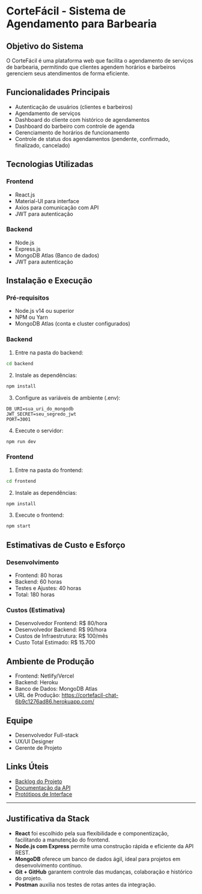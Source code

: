 # CorteFácil - Sistema de Agendamento para Barbearia

## Objetivo do Sistema
O CorteFácil é uma plataforma web que facilita o agendamento de serviços de barbearia, permitindo que clientes agendem horários e barbeiros gerenciem seus atendimentos de forma eficiente.

## Funcionalidades Principais
- Autenticação de usuários (clientes e barbeiros)
- Agendamento de serviços
- Dashboard do cliente com histórico de agendamentos
- Dashboard do barbeiro com controle de agenda
- Gerenciamento de horários de funcionamento
- Controle de status dos agendamentos (pendente, confirmado, finalizado, cancelado)

## Tecnologias Utilizadas
### Frontend
- React.js
- Material-UI para interface
- Axios para comunicação com API
- JWT para autenticação

### Backend
- Node.js
- Express.js
- MongoDB Atlas (Banco de dados)
- JWT para autenticação

## Instalação e Execução

### Pré-requisitos
- Node.js v14 ou superior
- NPM ou Yarn
- MongoDB Atlas (conta e cluster configurados)

### Backend
1. Entre na pasta do backend:
```bash
cd backend
```

2. Instale as dependências:
```bash
npm install
```

3. Configure as variáveis de ambiente (.env):
```
DB_URI=sua_uri_do_mongodb
JWT_SECRET=seu_segredo_jwt
PORT=3001
```

4. Execute o servidor:
```bash
npm run dev
```

### Frontend
1. Entre na pasta do frontend:
```bash
cd frontend
```

2. Instale as dependências:
```bash
npm install
```

3. Execute o frontend:
```bash
npm start
```

## Estimativas de Custo e Esforço

### Desenvolvimento
- Frontend: 80 horas
- Backend: 60 horas
- Testes e Ajustes: 40 horas
- Total: 180 horas

### Custos (Estimativa)
- Desenvolvedor Frontend: R$ 80/hora
- Desenvolvedor Backend: R$ 90/hora
- Custos de Infraestrutura: R$ 100/mês
- Custo Total Estimado: R$ 15.700

## Ambiente de Produção
- Frontend: Netlify/Vercel
- Backend: Heroku
- Banco de Dados: MongoDB Atlas
- URL de Produção: https://cortefacil-chat-6b9c1276ad86.herokuapp.com/

## Equipe
- Desenvolvedor Full-stack
- UX/UI Designer
- Gerente de Projeto

## Links Úteis
- [Backlog do Projeto](link_do_trello)
- [Documentação da API](link_da_documentacao)
- [Protótipos de Interface](link_dos_prototipos)

---

## Justificativa da Stack

- **React** foi escolhido pela sua flexibilidade e componentização, facilitando a manutenção do frontend.
- **Node.js com Express** permite uma construção rápida e eficiente da API REST.
- **MongoDB** oferece um banco de dados ágil, ideal para projetos em desenvolvimento contínuo.
- **Git + GitHub** garantem controle das mudanças, colaboração e histórico do projeto.
- **Postman** auxilia nos testes de rotas antes da integração.



